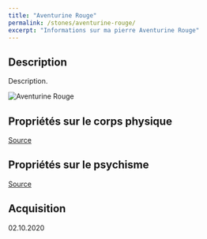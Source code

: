 ```yaml
---
title: "Aventurine Rouge"
permalink: /stones/aventurine-rouge/
excerpt: "Informations sur ma pierre Aventurine Rouge"
---
```


## Description
Description.

![Aventurine Rouge](/images/stones//images/AventurineRouge_BijouxDeMaera_20201002.jpg.jpg "Aventurine Rouge")

## Propriétés sur le corps physique


[Source](https://)


## Propriétés sur le psychisme


[Source](https://)

## Acquisition


02.10.2020
